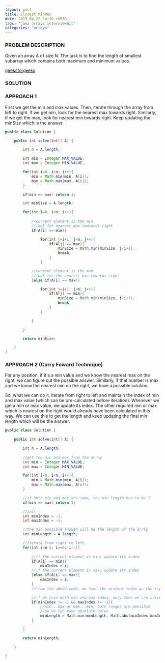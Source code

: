 ```yaml
---
layout: post
title: Closest MinMax
date: 2023-04-22 14:19 +0530
tags: "java arrays interviewbit"
categories: "arrays"
---
```


### PROBLEM DESCRIPTION

Given an array A of size N. The task is to find the length of smallest subarray which contains both maximum and minimum values.

[geeksforgeeks](https://www.geeksforgeeks.org/smallest-subarray-containing-minimum-and-maximum-values/)

### SOLUTION

### APPROACH 1

First we get the min and max values. Then, iterate through the array from left to right. If we get min, look for the nearest max towards right. Similarly, if we get the max, look for nearest min towards right. Keep updating the minSize which is the answer.

```java
public class Solution {

    public int solve(int[] A) {

        int n = A.length;

        int min = Integer.MAX_VALUE;
        int max = Integer.MIN_VALUE;

        for(int i=0; i<n; i++){
            min = Math.min(min, A[i]);
            max = Math.max(max, A[i]);
        }

        if(min == max) return 1;

        int minSize = A.length;

        for(int i=0; i<n; i++){
            
            //current element is the min
            //look for nearest max toweards right
            if(A[i] == min){

                for(int j=i+1; j<n; j++){
                    if(A[j] == max){
                        minSize = Math.min(minSize, j-i+1);
                        break;
                    }
                }

            //current element is the max
            //look for the nearest min towards right
            }else if(A[i] == max){

                for(int j=i+1; j<n; j++){
                    if(A[j] == min){
                        minSize = Math.min(minSize, j-i+1);
                        break;
                    }
                }

            }

        }

        return minSize;

    }
}

```

### APPROACH 2 (Carry Foward Technique)

For any position, if it's a min value and we know the nearest max on the right, we can figure out the possible answer. Similarly, if that number is max and we know the nearest min on the right, we have a possible solution.

So, what we can do it, iterate from right to left and maintain the index of min and max value (which can be pre-calculated before iteration). Whenever we get a min or max value, we update its index. The other required min or max which is nearest on the right would already have been calculated in this way. We can use this to get the length and keep updating the final min length which will be the answer.

```java
public class Solution {
    
    public int solve(int[] A) {

        int n = A.length;
        
        //get the min and max from the array
        int min = Integer.MAX_VALUE;
        int max = Integer.MIN_VALUE;

        for(int i=0; i<n; i++){
            min = Math.min(min, A[i]);
            max = Math.max(max, A[i]);
        }

        //if both min and max are same, the min length has to be 1
        if(min == max) return 1;

        //init
        int minIndex = -1;
        int maxIndex = -1;

        //the min possible answer will be the length of the array
        int minLength = A.length;

        //iterate from right to left
        for(int i=n-1; i>=0; i--){
            
            //if the current element is min, update its index
            if(A[i] == min){
                minIndex = i;
            //if the current element is max, update its index
            }else if(A[i] == max){
                maxIndex = i;
            }
            //from the above code, we have the min/max index on the right of current position

            //if we have both min and max index, only then we can calculate the length
            if(minIndex != -1 && maxIndex != -1){
                //min...max or max...min, both ranges are possible
                //so we can take absolute value
                minLength = Math.min(minLength, Math.abs(minIndex-maxIndex)+1);
            }

        }

        return minLength;
    
    }

}
```
